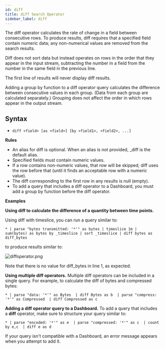 ```yaml
---
id: diff
title: diff Search Operator
sidebar_label: diff
---
```




The diff operator calculates the rate of change in a field between consecutive rows. To produce results, diff requires that a specified field contain numeric data; any non-numerical values are removed from the search results.

Diff does not sort data but instead operates on rows in the order that they appear in the input stream, subtracting the number in a field from the number in the same field in the previous line.

The first line of results will never display diff results.

Adding a group by function to a diff operator query calculates the difference between consecutive values in each group. (Data from each group are calculated separately.) Grouping does not affect the order in which rows appear in the output stream.

## Syntax

* `diff <field> [as <field>] [by <field1>, <field2>, ...]`

**Rules**

* An alias for diff is optional. When an alias is not provided, _diff
    is the default alias.
* Specified fields must contain numeric values.
* If a row contains non-numeric values, that row will be
    skipped; diff uses the row before that (until it finds an acceptable
    row with a numeric value).
* The diff corresponding to the first row in any results is null
    (empty).
* To add a query that includes a diff operator to a Dashboard, you
    must add a group by function before the diff operator.

**Examples**

**Using diff to calculate the difference of a quantity between time
points.** 

Using diff with timeslice, you can run a query similar to:

`* | parse "bytes transmitted: '*'" as bytes | timeslice 1m | sum(bytes) as bytes by _timeslice | sort _timeslice | diff bytes as diff_bytes`

to produce results similar to:

![diffoperator.png](/img/search/searchquerylanguage/search-operators/diffoperator.png)

Note that there is no value for diff_bytes in line 1, as expected.

**Using multiple diff operators.** Multiple diff operators can be
included in a single query. For example, to calculate the diff of bytes
and compressed bytes:

`* | parse "data: '*'" as Bytes  | diff Bytes as b  | parse "compress: '*'" as Compressed  | diff Compressed as c`

**Adding a diff operator query to a Dashboard.** To add a query that
includes a **diff** operator, make sure to structure your query similar
to:

`* | parse "encoded: '*'" as e  | parse "compressed: '*'" as c  | count by e,c  | diff e as d`

If your query isn't compatible with a Dashboard, an error message
appears when you attempt to add it.
